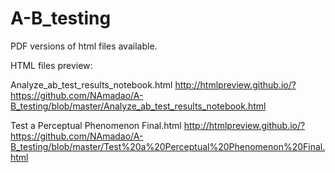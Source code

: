 # A-B_testing
PDF versions of html files available.

HTML files preview:

Analyze_ab_test_results_notebook.html
http://htmlpreview.github.io/?https://github.com/NAmadao/A-B_testing/blob/master/Analyze_ab_test_results_notebook.html

Test a Perceptual Phenomenon Final.html
http://htmlpreview.github.io/?https://github.com/NAmadao/A-B_testing/blob/master/Test%20a%20Perceptual%20Phenomenon%20Final.html
